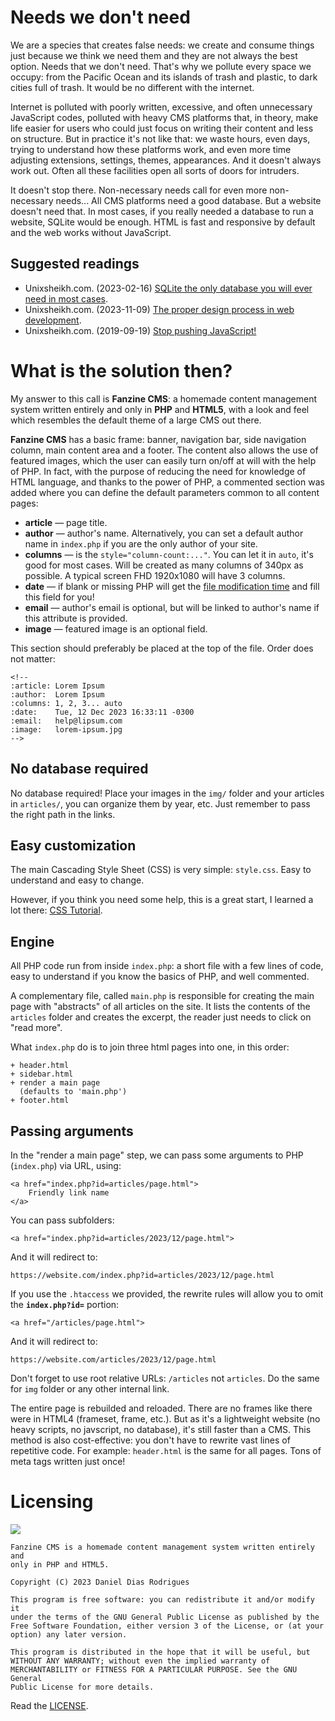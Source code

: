 <!--
:article: A Familiar Magazine
:author:  Daniel Dias Rodrigues
:email:   danieldiasr@gmail.com
:columns: 2
-->
# Needs we don\'t need

We are a species that creates false needs: we create and consume things just because we think we need them and they are not always the best option. Needs that we don\'t need. That\'s why we pollute every space we occupy: from the Pacific Ocean and its islands of trash and plastic, to dark cities full of trash. It would be no different with the internet.

Internet is polluted with poorly written, excessive, and often unnecessary JavaScript codes, polluted with heavy CMS platforms that, in theory, make life easier for users who could just focus on writing their content and less on structure. But in practice it\'s not like that: we waste hours, even days, trying to understand how these platforms work, and even more time adjusting extensions, settings, themes, appearances. And it doesn\'t always work out. Often all these facilities open all sorts of doors for intruders.

It doesn\'t stop there. Non-necessary needs call for even more non-necessary needs\... All CMS platforms need a good database. But a website doesn\'t need that. In most cases, if you really needed a database to run a website, SQLite would be enough. HTML is fast and responsive by default and the web works without JavaScript.

## Suggested readings

-   Unixsheikh.com. (2023-02-16) [SQLite the only database you will ever need in most cases](https://unixsheikh.com/articles/sqlite-the-only-database-you-will-ever-need-in-most-cases.html).
-   Unixsheikh.com. (2023-11-09) [The proper design process in web development](https://unixsheikh.com/articles/the-proper-design-process-in-web-development.html).
-   Unixsheikh.com. (2019-09-19) [Stop pushing JavaScript!](https://unixsheikh.com/articles/stop-pushing-javascript.html)

# What is the solution then?

My answer to this call is **Fanzine CMS**: a homemade content management system written entirely and only in **PHP** and **HTML5**, with a look and feel which resembles the default theme of a large CMS out there.

**Fanzine CMS** has a basic frame: banner, navigation bar, side navigation column, main content area and a footer. The content also allows the use of featured images, which the user can easily turn on/off at will with the help of PHP. In fact, with the purpose of reducing the need for knowledge of HTML language, and thanks to the power of PHP, a commented section was added where you can define the default parameters common to all content pages:

-   **article** — page title.
-   **author** — author\'s name. Alternatively, you can set a default author name in `index.php` if you are the only author of your site.
-   **columns** — is the `style="column-count:..."`. You can let it in `auto`, it\'s good for most cases. Will be created as many columns of 340px as possible. A typical screen FHD 1920x1080 will have 3 columns.
-   **date** — if blank or missing PHP will get the [file modification time](https://www.php.net/manual/en/function.filemtime.php) and fill this field for you!
-   **email** — author\'s email is optional, but will be linked to author\'s name if this attribute is provided.
-   **image** — featured image is an optional field.

This section should preferably be placed at the top of the file. Order does not matter:

```
<!--
:article: Lorem Ipsum
:author:  Lorem Ipsum
:columns: 1, 2, 3... auto
:date:    Tue, 12 Dec 2023 16:33:11 -0300
:email:   help@lipsum.com
:image:   lorem-ipsum.jpg
-->
```

## No database required

No database required! Place your images in the `img/` folder and your articles in `articles/`, you can organize them by year, etc. Just remember to pass the right path in the links.

## Easy customization

The main Cascading Style Sheet (CSS) is very simple: `style.css`. Easy to understand and easy to change.

However, if you think you need some help, this is a great start, I learned a lot there: [CSS Tutorial](https://www.w3schools.com/Css/).

## Engine

All PHP code run from inside `index.php`: a short file with a few lines of code, easy to understand if you know the basics of PHP, and well commented.

A complementary file, called `main.php` is responsible for creating the main page with \"abstracts\" of all articles on the site. It lists the contents of the `articles` folder and creates the excerpt, the reader just needs to click on \"read more\".

What `index.php` do is to join three html pages into one, in this order:

```
+ header.html
+ sidebar.html
+ render a main page
  (defaults to 'main.php')
+ footer.html
```

## Passing arguments

In the \"render a main page\" step, we can pass some arguments to PHP (`index.php`) via URL, using:

```
<a href="index.php?id=articles/page.html">
    Friendly link name
</a>
```

You can pass subfolders:

```
<a href="index.php?id=articles/2023/12/page.html">
```

And it will redirect to:

```
https://website.com/index.php?id=articles/2023/12/page.html
```

If you use the `.htaccess` we provided, the rewrite rules will allow you to omit the **`index.php?id=`** portion:

```
<a href="/articles/page.html">
```

And it will redirect to:

```
https://website.com/articles/2023/12/page.html
```

Don\'t forget to use root relative URLs: `/articles` not `articles`. Do the same for `img` folder or any other internal link.

The entire page is rebuilded and reloaded. There are no frames like there were in HTML4 (frameset, frame, etc.). But as it\'s a lightweight website (no heavy scripts, no javscript, no database), it\'s still faster than a CMS. This method is also cost-effective: you don\'t have to rewrite vast lines of repetitive code. For example: `header.html` is the same for all pages. Tons of meta tags written just once!

# Licensing

![](https://www.gnu.org/graphics/gplv3-with-text-136x68.png)

```
Fanzine CMS is a homemade content management system written entirely and
only in PHP and HTML5.

Copyright (C) 2023 Daniel Dias Rodrigues

This program is free software: you can redistribute it and/or modify it
under the terms of the GNU General Public License as published by the
Free Software Foundation, either version 3 of the License, or (at your
option) any later version.

This program is distributed in the hope that it will be useful, but
WITHOUT ANY WARRANTY; without even the implied warranty of
MERCHANTABILITY or FITNESS FOR A PARTICULAR PURPOSE. See the GNU General
Public License for more details.
```

Read the [LICENSE](LICENSE).